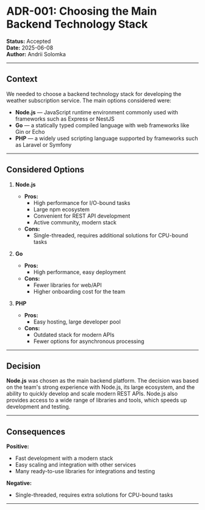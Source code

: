 # ADR-001: Choosing the Main Backend Technology Stack

**Status:** Accepted  
**Date:** 2025-06-08  
**Author:** Andrii Solomka

---

## Context

We needed to choose a backend technology stack for developing the weather subscription service. The main options considered were:
- **Node.js** — JavaScript runtime environment commonly used with frameworks such as Express or NestJS  
- **Go** — a statically typed compiled language with web frameworks like Gin or Echo  
- **PHP** — a widely used scripting language supported by frameworks such as Laravel or Symfony

---

## Considered Options

1. **Node.js**  
   - **Pros:**  
     - High performance for I/O-bound tasks  
     - Large npm ecosystem  
     - Convenient for REST API development  
     - Active community, modern stack
   - **Cons:**  
     - Single-threaded, requires additional solutions for CPU-bound tasks

2. **Go**  
   - **Pros:**  
     - High performance, easy deployment  
   - **Cons:**  
     - Fewer libraries for web/API  
     - Higher onboarding cost for the team

3. **PHP**  
   - **Pros:**  
     - Easy hosting, large developer pool  
   - **Cons:**  
     - Outdated stack for modern APIs  
     - Fewer options for asynchronous processing

---

## Decision

**Node.js** was chosen as the main backend platform. The decision was based on the team's strong experience with Node.js, its large ecosystem, and the ability to quickly develop and scale modern REST APIs. Node.js also provides access to a wide range of libraries and tools, which speeds up development and testing. 

---

## Consequences

**Positive:**  
- Fast development with a modern stack  
- Easy scaling and integration with other services  
- Many ready-to-use libraries for integrations and testing

**Negative:**  
- Single-threaded, requires extra solutions for CPU-bound tasks

---